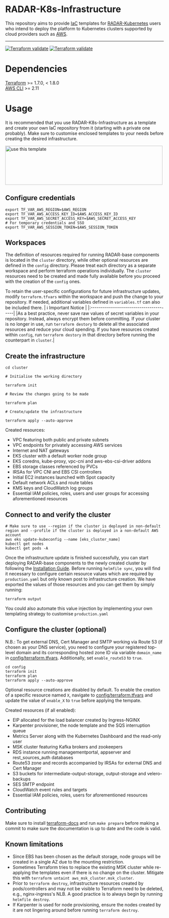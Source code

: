 # RADAR-K8s-Infrastructure

This repository aims to provide [IaC](https://en.wikipedia.org/wiki/Infrastructure_as_code) templates for [RADAR-Kubernetes](https://github.com/RADAR-base/RADAR-Kubernetes) users who intend to deploy the platform to Kubernetes clusters supported by cloud providers such as [AWS](https://aws.amazon.com/eks/).

---

[![Terraform validate](https://github.com/phidatalab/RADAR-K8s-Infrastructure/actions/workflows/cluster.yaml/badge.svg)](https://github.com/phidatalab/RADAR-K8s-Infrastructure/actions/workflows/cluster.yaml/badge.svg)
[![Terraform validate](https://github.com/phidatalab/RADAR-K8s-Infrastructure/actions/workflows/config.yaml/badge.svg)](https://github.com/phidatalab/RADAR-K8s-Infrastructure/actions/workflows/config.yaml/badge.svg)

# Dependencies

[Terraform](https://developer.hashicorp.com/terraform/downloads) >= 1.7.0, < 1.8.0<br>
[AWS CLI](https://docs.aws.amazon.com/cli/latest/userguide/getting-started-install.html) >= 2.11

# Usage

It is recommended that you use RADAR-K8s-Infrastructure as a template and create your own IaC repository from it (starting with a private one probably). Make sure to customise enclosed templates to your needs before creating the desired infrastructure.

<img src="./image/use_this_template.png" alt="use this template" width="500" height="124">

## Configure credentials

```
export TF_VAR_AWS_REGION=$AWS_REGION
export TF_VAR_AWS_ACCESS_KEY_ID=$AWS_ACCESS_KEY_ID
export TF_VAR_AWS_SECRET_ACCESS_KEY=$AWS_SECRET_ACCESS_KEY
# For temporary credentials and SSO
export TF_VAR_AWS_SESSION_TOKEN=$AWS_SESSION_TOKEN
```

## Workspaces

The definition of resources required for running RADAR-base components is located in the `cluster` directory, while other optional resources are defined in the `config` directory. Please treat each directory as a separate workspace and perform terraform operations individually. The `cluster` resources need to be created and made fully available before you proceed with the creation of the `config` ones.

To retain the user-specific configurations for future infrastructure updates, modify `terraform.tfvars` within the workspace and push the change to your repository. If needed, additional variables defined in `variables.tf` can also be included there.
| :information_source: Important Notice |
|:----------------------------------------|
|As a best practice, never save raw values of secret variables in your repository. Instead, always encrypt them before committing. If your cluster is no longer in use, run `terraform destory` to delete all the associated resources and reduce your cloud spending. If you have resources created within `config`, run `terraform destory` in that directory before running the counterpart in `cluster`.|

## Create the infrastructure

```
cd cluster
```

```
# Initialise the working directory

terraform init
```

```
# Review the changes going to be made

terraform plan
```

```
# Create/update the infrastructure

terraform apply --auto-approve
```

Created resources:

- VPC featuring both public and private subnets
- VPC endpoints for privately accessing AWS services
- Internet and NAT gateways
- EKS cluster with a default worker node group
- EKS coredns, kube-proxy, vpc-cni and aws-ebs-csi-driver addons
- EBS storage classes referenced by PVCs
- IRSAs for VPC CNI and EBS CSI controllers
- Initial EC2 instances launched with Spot capacity
- Default network ACLs and route tables
- KMS keys and CloudWatch log groups
- Essential IAM policies, roles, users and user groups for accessing aforementioned resources

## Connect to and verify the cluster

```
# Make sure to use --region if the cluster is deployed in non-default region and --profile if the cluster is deployed in a non-default AWS account
aws eks update-kubeconfig --name [eks_cluster_name]
kubectl get nodes
kubectl get pods -A
```

Once the infrastructure update is finished successfully, you can start deploying RADAR-base components to the newly created cluster by following the [Installation Guide](https://github.com/RADAR-base/RADAR-Kubernetes#installation). Before running `helmfile sync`, you will find it necessary to configure certain resource values which are required by `production.yaml` but only known post to infrastructure creation. We have exported the values of those resources and you can get them by simply running:

```
terraform output
```

You could also automate this value injection by implementing your own templating strategy to customise `production.yaml`

## Configure the cluster (optional)

N.B.: To get external DNS, Cert Manager and SMTP working via Route 53 (if chosen as your DNS service), you need to configure your registered top-level domain and its corresponding hosted zone ID via variable `domain_name` in [config/terraform.tfvars](./config/terraform.tfvars). Additionally, set `enable_route53` to `true`.

```
cd config
terraform init
terraform plan
terraform apply --auto-approve
```

Optional resource creations are disabled by default. To enable the creation of a specific resource named `X`, navigate to [config/terraform.tfvars](./config/terraform.tfvars) and update the value of `enable_X` to `true` before applying the tempate.

Created resources (if all enabled):

- EIP allocated for the load balancer created by Ingress-NGINX
- Karpenter provisioner, the node template and the SQS interruption queue
- Metrics Server along with the Kubernetes Dashboard and the read-only user
- MSK cluster featuring Kafka brokers and zookeepers
- RDS instance running managementportal, appserver and rest_sources_auth databases
- Route53 zone and records accompanied by IRSAs for external DNS and Cert Manager
- S3 buckets for intermediate-output-storage, output-storage and velero-backups
- SES SMTP endpoint
- CloudWatch event rules and targets
- Essential IAM policies, roles, users for aforementioned resources

## Contributing

Make sure to install [terraform-docs](https://github.com/terraform-docs/terraform-docs) and run `make prepare` before making a commit to make sure the documentation is up to date and the code is valid.

## Known limitations

- Since EBS has been chosen as the default storage, node groups will be created in a single AZ due to the mounting restriction.
- Sometimes Terraform tries to replace the existing MSK cluster while re-applying the templates even if there is no change on the cluster. Mitigate this with `terraform untaint aws_msk_cluster.msk_cluster`.
- Prior to `terraform destroy`, infrastructure resources created by pods/controllers and may not be visible to Terraform need to be deleted, e.g., nginx-ingress's NLB. A good practice is to always begin by running `helmfile destroy`.
- If Karpenter is used for node provisioning, ensure the nodes created by it are not lingering around before running `terraform destroy`.

